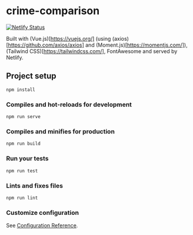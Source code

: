 # crime-comparison

[![Netlify Status](https://api.netlify.com/api/v1/badges/e165451a-24e2-4754-90fe-59228d77f767/deploy-status)](https://app.netlify.com/sites/crime-compare/deploys)

Built with (Vue.js)[https://vuejs.org/] (using (axios)[https://github.com/axios/axios] and (Moment.js)[https://momentjs.com/]), (Tailwind CSS)[https://tailwindcss.com/], FontAwesome and served by Netlify.

## Project setup
```
npm install
```

### Compiles and hot-reloads for development
```
npm run serve
```

### Compiles and minifies for production
```
npm run build
```

### Run your tests
```
npm run test
```

### Lints and fixes files
```
npm run lint
```

### Customize configuration
See [Configuration Reference](https://cli.vuejs.org/config/).
